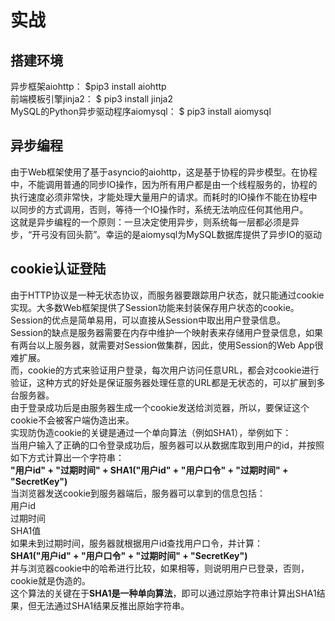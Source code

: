 # 实战
## 搭建环境
异步框架aiohttp：
$pip3 install aiohttp  
前端模板引擎jinja2：
$ pip3 install jinja2  
MySQL的Python异步驱动程序aiomysql：
$ pip3 install aiomysql  
## 异步编程
由于Web框架使用了基于asyncio的aiohttp，这是基于协程的异步模型。在协程中，不能调用普通的同步IO操作，因为所有用户都是由一个线程服务的，协程的执行速度必须非常快，才能处理大量用户的请求。而耗时的IO操作不能在协程中以同步的方式调用，否则，等待一个IO操作时，系统无法响应任何其他用户。  
这就是异步编程的一个原则：一旦决定使用异步，则系统每一层都必须是异步，“开弓没有回头箭”。幸运的是aiomysql为MySQL数据库提供了异步IO的驱动  
## cookie认证登陆
由于HTTP协议是一种无状态协议，而服务器要跟踪用户状态，就只能通过cookie实现。大多数Web框架提供了Session功能来封装保存用户状态的cookie。  
Session的优点是简单易用，可以直接从Session中取出用户登录信息。  
Session的缺点是服务器需要在内存中维护一个映射表来存储用户登录信息，如果有两台以上服务器，就需要对Session做集群，因此，使用Session的Web App很难扩展。  
而，cookie的方式来验证用户登录，每次用户访问任意URL，都会对cookie进行验证，这种方式的好处是保证服务器处理任意的URL都是无状态的，可以扩展到多台服务器。  
由于登录成功后是由服务器生成一个cookie发送给浏览器，所以，要保证这个cookie不会被客户端伪造出来。  
实现防伪造cookie的关键是通过一个单向算法（例如SHA1），举例如下：  
当用户输入了正确的口令登录成功后，服务器可以从数据库取到用户的id，并按照如下方式计算出一个字符串：  
__"用户id" + "过期时间" + SHA1("用户id" + "用户口令" + "过期时间" + "SecretKey")__  
当浏览器发送cookie到服务器端后，服务器可以拿到的信息包括：  
用户id  
过期时间  
SHA1值  
如果未到过期时间，服务器就根据用户id查找用户口令，并计算：  
__SHA1("用户id" + "用户口令" + "过期时间" + "SecretKey")__   
并与浏览器cookie中的哈希进行比较，如果相等，则说明用户已登录，否则，cookie就是伪造的。  
这个算法的关键在于**SHA1是一种单向算法**，即可以通过原始字符串计算出SHA1结果，但无法通过SHA1结果反推出原始字符串。  

